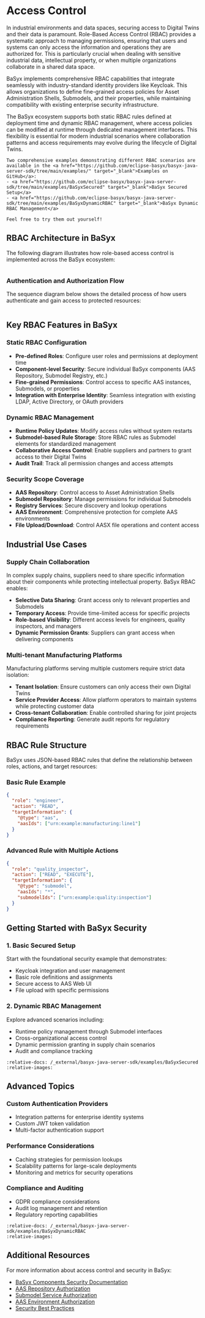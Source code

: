 # Access Control

In industrial environments and data spaces, securing access to Digital Twins and their data is paramount. Role-Based Access Control (RBAC) provides a systematic approach to managing permissions, ensuring that users and systems can only access the information and operations they are authorized for. This is particularly crucial when dealing with sensitive industrial data, intellectual property, or when multiple organizations collaborate in a shared data space.

BaSyx implements comprehensive RBAC capabilities that integrate seamlessly with industry-standard identity providers like Keycloak. This allows organizations to define fine-grained access policies for Asset Administration Shells, Submodels, and their properties, while maintaining compatibility with existing enterprise security infrastructure.

The BaSyx ecosystem supports both static RBAC rules defined at deployment time and dynamic RBAC management, where access policies can be modified at runtime through dedicated management interfaces. This flexibility is essential for modern industrial scenarios where collaboration patterns and access requirements may evolve during the lifecycle of Digital Twins.

```{note}
Two comprehensive examples demonstrating different RBAC scenarios are available in the <a href="https://github.com/eclipse-basyx/basyx-java-server-sdk/tree/main/examples/" target="_blank">Examples on GitHub</a>:
- <a href="https://github.com/eclipse-basyx/basyx-java-server-sdk/tree/main/examples/BaSyxSecured" target="_blank">BaSyx Secured Setup</a>
- <a href="https://github.com/eclipse-basyx/basyx-java-server-sdk/tree/main/examples/BaSyxDynamicRBAC" target="_blank">BaSyx Dynamic RBAC Management</a>

Feel free to try them out yourself!
```

## RBAC Architecture in BaSyx

The following diagram illustrates how role-based access control is implemented across the BaSyx ecosystem:

```{uml} charts/rbac_architecture.puml
```

### Authentication and Authorization Flow

The sequence diagram below shows the detailed process of how users authenticate and gain access to protected resources:

```{uml} charts/rbac_sequence.puml
```

## Key RBAC Features in BaSyx

### Static RBAC Configuration

- **Pre-defined Roles**: Configure user roles and permissions at deployment time
- **Component-level Security**: Secure individual BaSyx components (AAS Repository, Submodel Registry, etc.)
- **Fine-grained Permissions**: Control access to specific AAS instances, Submodels, or properties
- **Integration with Enterprise Identity**: Seamless integration with existing LDAP, Active Directory, or OAuth providers

### Dynamic RBAC Management

- **Runtime Policy Updates**: Modify access rules without system restarts
- **Submodel-based Rule Storage**: Store RBAC rules as Submodel elements for standardized management
- **Collaborative Access Control**: Enable suppliers and partners to grant access to their Digital Twins
- **Audit Trail**: Track all permission changes and access attempts

### Security Scope Coverage

- **AAS Repository**: Control access to Asset Administration Shells
- **Submodel Repository**: Manage permissions for individual Submodels
- **Registry Services**: Secure discovery and lookup operations
- **AAS Environment**: Comprehensive protection for complete AAS environments
- **File Upload/Download**: Control AASX file operations and content access

## Industrial Use Cases

### Supply Chain Collaboration

In complex supply chains, suppliers need to share specific information about their components while protecting intellectual property. BaSyx RBAC enables:

- **Selective Data Sharing**: Grant access only to relevant properties and Submodels
- **Temporary Access**: Provide time-limited access for specific projects
- **Role-based Visibility**: Different access levels for engineers, quality inspectors, and managers
- **Dynamic Permission Grants**: Suppliers can grant access when delivering components

### Multi-tenant Manufacturing Platforms

Manufacturing platforms serving multiple customers require strict data isolation:

- **Tenant Isolation**: Ensure customers can only access their own Digital Twins
- **Service Provider Access**: Allow platform operators to maintain systems while protecting customer data
- **Cross-tenant Collaboration**: Enable controlled sharing for joint projects
- **Compliance Reporting**: Generate audit reports for regulatory requirements

## RBAC Rule Structure

BaSyx uses JSON-based RBAC rules that define the relationship between roles, actions, and target resources:

### Basic Rule Example

```json
{
  "role": "engineer",
  "action": "READ",
  "targetInformation": {
    "@type": "aas",
    "aasIds": ["urn:example:manufacturing:line1"]
  }
}
```

### Advanced Rule with Multiple Actions

```json
{
  "role": "quality_inspector",
  "action": ["READ", "EXECUTE"],
  "targetInformation": {
    "@type": "submodel",
    "aasIds": "*",
    "submodelIds": ["urn:example:quality:inspection"]
  }
}
```

## Getting Started with BaSyx Security

### 1. Basic Secured Setup

Start with the foundational security example that demonstrates:

- Keycloak integration and user management
- Basic role definitions and assignments
- Secure access to AAS Web UI
- File upload with specific permissions

### 2. Dynamic RBAC Management

Explore advanced scenarios including:

- Runtime policy management through Submodel interfaces
- Cross-organizational access control
- Dynamic permission granting in supply chain scenarios
- Audit and compliance tracking

```{include} /_external/basyx-java-server-sdk/examples/BaSyxSecured/README.md
:relative-docs: /_external/basyx-java-server-sdk/examples/BaSyxSecured
:relative-images:
```

## Advanced Topics

### Custom Authentication Providers

- Integration patterns for enterprise identity systems
- Custom JWT token validation
- Multi-factor authentication support

### Performance Considerations

- Caching strategies for permission lookups
- Scalability patterns for large-scale deployments
- Monitoring and metrics for security operations

### Compliance and Auditing

- GDPR compliance considerations
- Audit log management and retention
- Regulatory reporting capabilities

```{include} /_external/basyx-java-server-sdk/examples/BaSyxDynamicRBAC/README.md
:relative-docs: /_external/basyx-java-server-sdk/examples/BaSyxDynamicRBAC
:relative-images:
```

## Additional Resources

For more information about access control and security in BaSyx:

- [BaSyx Components Security Documentation](../../user_documentation/basyx_components/index.md)
- [AAS Repository Authorization](../../user_documentation/basyx_components/v2/aas_repository/features/authorization.md)
- [Submodel Service Authorization](../../user_documentation/basyx_components/v2/submodel_service/features/authorization.md)
- [AAS Environment Authorization](../../user_documentation/basyx_components/v2/aas_environment/features/authorization.md)
- [Security Best Practices](../../user_documentation/concepts%20and%20architecture/security.md)

